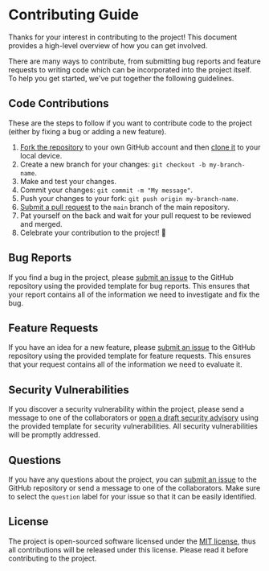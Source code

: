# Contributing Guide

Thanks for your interest in contributing to the project! This document provides a high-level overview of how you can get
involved.

There are many ways to contribute, from submitting bug reports and feature requests to writing code which can be
incorporated into the project itself. To help you get started, we've put together the following guidelines.

## Code Contributions

These are the steps to follow if you want to contribute code to the project (either by fixing a bug or adding a new
feature).

1. [Fork the repository](https://help.github.com/articles/fork-a-repo/) to your own GitHub account and then
[clone it](https://help.github.com/articles/cloning-a-repository/) to your local device.
2. Create a new branch for your changes: `git checkout -b my-branch-name`.
3. Make and test your changes.
4. Commit your changes: `git commit -m "My message"`.
5. Push your changes to your fork: `git push origin my-branch-name`.
6. [Submit a pull request](https://help.github.com/articles/creating-a-pull-request-from-a-fork/) to the `main` branch
of the main repository.
7. Pat yourself on the back and wait for your pull request to be reviewed and merged.
8. Celebrate your contribution to the project! 🎉

## Bug Reports

If you find a bug in the project, please [submit an issue](https://github.com/Saniewski/mongo-express-docker-extension/issues/new?assignees=&labels=bug&template=bug_report.md&title=)
to the GitHub repository using the provided template for bug reports. This ensures that your report contains all of the
information we need to investigate and fix the bug.

## Feature Requests

If you have an idea for a new feature, please [submit an issue](https://github.com/Saniewski/mongo-express-docker-extension/issues/new?assignees=&labels=&template=feature_request.md&title=)
to the GitHub repository using the provided template for feature requests. This ensures that your request contains all
of the information we need to evaluate it.

## Security Vulnerabilities

If you discover a security vulnerability within the project, please send a message to one of the collaborators or
[open a draft security advisory](https://github.com/Saniewski/mongo-express-docker-extension/security/advisories/new)
using the provided template for security vulnerabilities. All security vulnerabilities will be promptly addressed.

## Questions

If you have any questions about the project, you can [submit an issue](https://github.com/Saniewski/mongo-express-docker-extension/issues/new)
to the GitHub repository or send a message to one of the collaborators. Make sure to select the `question` label for
your issue so that it can be easily identified.

## License

The project is open-sourced software licensed under the [MIT license](LICENSE), thus all contributions will be released
under this license. Please read it before contributing to the project.
